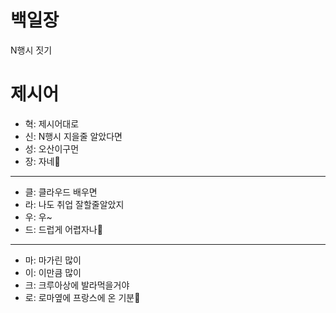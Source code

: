 
# 백일장
N행시 짓기

# 제시어
- 혁: 제시어대로
- 신: N행시 지을줄 알았다면
- 성: 오산이구먼
- 장: 자네🤗
---
- 클: 클라우드 배우면
- 라: 나도 취업 잘할줄알았지
- 우: 우~
- 드: 드럽게 어렵자나🤮
---
- 마: 마가린 많이 
- 이: 이만큼 많이
- 크: 크루아상에 발라먹을거야
- 로: 로마옆에 프랑스에 온 기분🥐